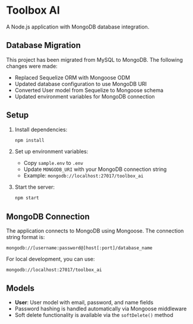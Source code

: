 # Toolbox AI

A Node.js application with MongoDB database integration.

## Database Migration

This project has been migrated from MySQL to MongoDB. The following changes were made:

- Replaced Sequelize ORM with Mongoose ODM
- Updated database configuration to use MongoDB URI
- Converted User model from Sequelize to Mongoose schema
- Updated environment variables for MongoDB connection

## Setup

1. Install dependencies:
   ```bash
   npm install
   ```

2. Set up environment variables:
   - Copy `sample.env` to `.env`
   - Update `MONGODB_URI` with your MongoDB connection string
   - Example: `mongodb://localhost:27017/toolbox_ai`

3. Start the server:
   ```bash
   npm start
   ```

## MongoDB Connection

The application connects to MongoDB using Mongoose. The connection string format is:
```
mongodb://[username:password@]host[:port]/database_name
```

For local development, you can use:
```
mongodb://localhost:27017/toolbox_ai
```

## Models

- **User**: User model with email, password, and name fields
- Password hashing is handled automatically via Mongoose middleware
- Soft delete functionality is available via the `softDelete()` method